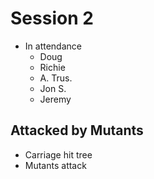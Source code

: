 # Session 2

- In attendance
    - Doug 
    - Richie
    - A. Trus. 
    - Jon S.
    - Jeremy


## Attacked by Mutants
- Carriage hit tree
- Mutants attack